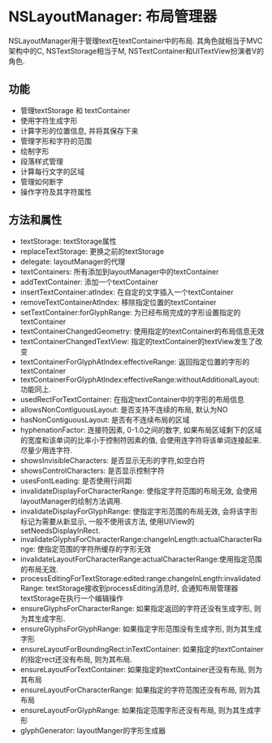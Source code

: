 #  NSLayoutManager: 布局管理器

NSLayoutManager用于管理text在textContainer中的布局. 其角色就相当于MVC架构中的C, NSTextStorage相当于M, NSTextContainer和UITextView扮演者V的角色.

## 功能

*  管理textStorage 和 textContainer 
*  使用字符生成字形
* 计算字形的位置信息, 并将其保存下来
* 管理字形和字符的范围
*  绘制字形
* 段落样式管理
* 计算每行文字的区域
* 管理如何断字
* 操作字符及其字符属性

## 方法和属性

* textStorage: textStorage属性
* replaceTextStorage: 更换之前的textStorage
* delegate: layoutManager的代理
* textContainers: 所有添加到layoutManager中的textContainer
* addTextContainer: 添加一个textContainer
* insertTextContainer:atIndex: 在自定的文字插入一个textContainer
* removeTextContainerAtIndex: 移除指定位置的textContainer
* setTextContainer:forGlyphRange:  为已经布局完成的字形设置指定的textContainer
* textContainerChangedGeometry: 使用指定的textContainer的布局信息无效
* textContainerChangedTextView: 指定的textContainer的textView发生了改变
* textContainerForGlyphAtIndex:effectiveRange:  返回指定位置的字形的textContainer
* textContainerForGlyphAtIndex:effectiveRange:withoutAdditionalLayout: 功能同上.
* usedRectForTextContainer:  在指定textContainer中的字形的布局信息
* allowsNonContiguousLayout: 是否支持不连续的布局, 默认为NO
* hasNonContiguousLayout: 是否有不连续布局的区域
* hyphenationFactor: 连接符因素, 0-1.0之间的数字, 如果布局区域剩下的区域的宽度和该单词的比率小于控制符因素的值, 会使用连字符将该单词连接起来. 尽量少用连字符. 
* showsInvisibleCharacters: 是否显示无形的字符,如空白符
* showsControlCharacters: 是否显示控制字符
* usesFontLeading: 是否使用行间距
* invalidateDisplayForCharacterRange: 使指定字符范围的布局无效, 会使用layoutManager的绘制方法调用.
* invalidateDisplayForGlyphRange: 使指定字形范围的布局无效, 会将该字形标记为需要从新显示, 一般不使用该方法, 使用UIView的setNeedsDisplayInRect.
* invalidateGlyphsForCharacterRange:changeInLength:actualCharacterRange: 使指定范围的字符所缓存的字形无效
* invalidateLayoutForCharacterRange:actualCharacterRange:使用指定范围的布局无效.
* processEditingForTextStorage:edited:range:changeInLength:invalidatedRange: textStorage接收到processEditing消息时, 会通知布局管理器textStorage在执行一个编辑操作
* ensureGlyphsForCharacterRange: 如果指定返回的字符还没有生成字形, 则为其生成字形.
* ensureGlyphsForGlyphRange: 如果指定字形范围没有生成字形, 则为其生成字形
* ensureLayoutForBoundingRect:inTextContainer: 如果指定的textContainer的指定rect还没有布局, 则为其布局.
* ensureLayoutForTextContainer:  如果指定的textContainer还没有布局, 则为其布局
* ensureLayoutForCharacterRange: 如果指定的字符范围还没有布局, 则为其布局
* ensureLayoutForGlyphRange: 如果指定范围字形还没有布局, 则为其生成字形
* glyphGenerator: layoutManger的字形生成器

